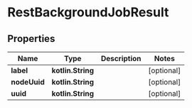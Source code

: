 
# RestBackgroundJobResult

## Properties
| Name | Type | Description | Notes |
| ------------ | ------------- | ------------- | ------------- |
| **label** | **kotlin.String** |  |  [optional] |
| **nodeUuid** | **kotlin.String** |  |  [optional] |
| **uuid** | **kotlin.String** |  |  [optional] |
